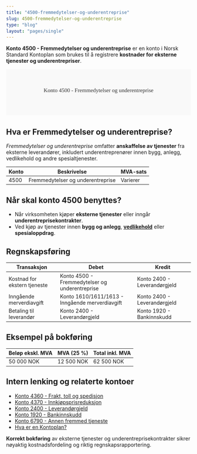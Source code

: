 ```yaml
---
title: "4500-fremmedytelser-og-underentreprise"
slug: 4500-fremmedytelser-og-underentreprise
type: "blog"
layout: "pages/single"
---
```


**Konto 4500 - Fremmedytelser og underentreprise** er en konto i Norsk Standard Kontoplan som brukes til å registrere **kostnader for eksterne tjenester og underentrepriser**.

![Illustrasjon av konto 4500 Fremmedytelser og underentreprise](4500-fremmedytelser-og-underentreprise-image.svg)

## Hva er Fremmedytelser og underentreprise?

*Fremmedytelser og underentreprise* omfatter **anskaffelse av tjenester** fra eksterne leverandører, inkludert underentreprenører innen bygg, anlegg, vedlikehold og andre spesialtjenester.

| Konto | Beskrivelse                              | MVA-sats |
|-------|------------------------------------------|----------|
| 4500  | Fremmedytelser og underentreprise        | Varierer |

## Når skal konto 4500 benyttes?

* Når virksomheten kjøper **eksterne tjenester** eller inngår **underentreprisekontrakter**.
* Ved kjøp av tjenester innen **bygg og anlegg**, **[vedlikehold](/blogs/kontoplan/7020-vedlikehold "Konto 7020 - Vedlikehold")** eller **spesialoppdrag**.

## Regnskapsføring

| Transaksjon                       | Debet                                          | Kredit                           |
|-----------------------------------|------------------------------------------------|----------------------------------|
| Kostnad for ekstern tjeneste      | Konto 4500 - Fremmedytelser og underentreprise | Konto 2400 - Leverandørgjeld     |
| Inngående merverdiavgift          | Konto 1610/1611/1613 - Inngående merverdiavgift | Konto 2400 - Leverandørgjeld     |
| Betaling til leverandør           | Konto 2400 - Leverandørgjeld                    | Konto 1920 - Bankinnskudd        |

## Eksempel på bokføring

| Beløp ekskl. MVA | MVA (25 %)  | Total inkl. MVA |
|------------------|-------------|-----------------|
| 50 000 NOK       | 12 500 NOK  | 62 500 NOK      |

## Intern lenking og relaterte kontoer

* [Konto 4360 - Frakt, toll og spedisjon](/blogs/kontoplan/4360-frakt-toll-og-spedisjon "Konto 4360 - Frakt, toll og spedisjon")
* [Konto 4370 - Innkjøpsprisreduksjon](/blogs/kontoplan/4370-innkjopsprisreduksjon "Konto 4370 - Innkjøpsprisreduksjon")
* [Konto 2400 - Leverandørgjeld](/blogs/kontoplan/2400-leverandorgjeld "Konto 2400 - Leverandørgjeld")
* [Konto 1920 - Bankinnskudd](/blogs/kontoplan/1920-bankinnskudd "Konto 1920 - Bankinnskudd")
* [Konto 6790 - Annen fremmed tjeneste](/blogs/kontoplan/6790-annen-fremmed-tjeneste "Konto 6790 - Annen fremmed tjeneste")
* [Hva er en Kontoplan?](/blogs/regnskap/hva-er-kontoplan "Hva er en Kontoplan? Komplett Guide til Kontoplaner i Norsk Regnskap")

**Korrekt bokføring** av eksterne tjenester og underentreprisekontrakter sikrer nøyaktig kostnadsfordeling og riktig regnskapsrapportering.
